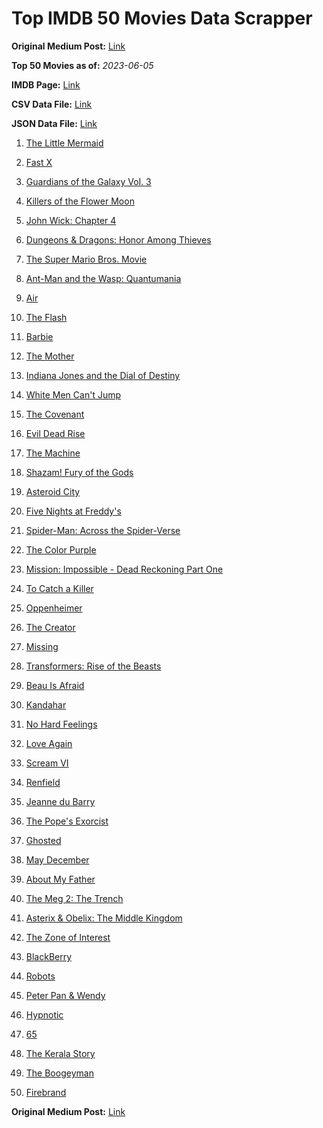 # Top IMDB 50 Movies Data Scrapper

**Original Medium Post:** [Link](https://medium.com/@nishantsahoo/which-movie-should-i-watch-5c83a3c0f5b1) 

**Top 50 Movies as of:** _2023-06-05_

**IMDB Page:** [Link](http://www.imdb.com/search/title?release_date=2023,2023&title_type=feature)

**CSV Data File:** [Link](/Data/data.csv)

**JSON Data File:** [Link](/Data/data.json)

1. [The Little Mermaid](https://www.imdb.com/title/tt5971474/?ref_=adv_li_tt)

2. [Fast X](https://www.imdb.com/title/tt5433140/?ref_=adv_li_tt)

3. [Guardians of the Galaxy Vol. 3](https://www.imdb.com/title/tt6791350/?ref_=adv_li_tt)

4. [Killers of the Flower Moon](https://www.imdb.com/title/tt5537002/?ref_=adv_li_tt)

5. [John Wick: Chapter 4](https://www.imdb.com/title/tt10366206/?ref_=adv_li_tt)

6. [Dungeons & Dragons: Honor Among Thieves](https://www.imdb.com/title/tt2906216/?ref_=adv_li_tt)

7. [The Super Mario Bros. Movie](https://www.imdb.com/title/tt6718170/?ref_=adv_li_tt)

8. [Ant-Man and the Wasp: Quantumania](https://www.imdb.com/title/tt10954600/?ref_=adv_li_tt)

9. [Air](https://www.imdb.com/title/tt16419074/?ref_=adv_li_tt)

10. [The Flash](https://www.imdb.com/title/tt0439572/?ref_=adv_li_tt)

11. [Barbie](https://www.imdb.com/title/tt1517268/?ref_=adv_li_tt)

12. [The Mother](https://www.imdb.com/title/tt6968614/?ref_=adv_li_tt)

13. [Indiana Jones and the Dial of Destiny](https://www.imdb.com/title/tt1462764/?ref_=adv_li_tt)

14. [White Men Can't Jump](https://www.imdb.com/title/tt6436620/?ref_=adv_li_tt)

15. [The Covenant](https://www.imdb.com/title/tt4873118/?ref_=adv_li_tt)

16. [Evil Dead Rise](https://www.imdb.com/title/tt13345606/?ref_=adv_li_tt)

17. [The Machine](https://www.imdb.com/title/tt11040844/?ref_=adv_li_tt)

18. [Shazam! Fury of the Gods](https://www.imdb.com/title/tt10151854/?ref_=adv_li_tt)

19. [Asteroid City](https://www.imdb.com/title/tt14230388/?ref_=adv_li_tt)

20. [Five Nights at Freddy's](https://www.imdb.com/title/tt4589218/?ref_=adv_li_tt)

21. [Spider-Man: Across the Spider-Verse](https://www.imdb.com/title/tt9362722/?ref_=adv_li_tt)

22. [The Color Purple](https://www.imdb.com/title/tt1200263/?ref_=adv_li_tt)

23. [Mission: Impossible - Dead Reckoning Part One](https://www.imdb.com/title/tt9603212/?ref_=adv_li_tt)

24. [To Catch a Killer](https://www.imdb.com/title/tt10275534/?ref_=adv_li_tt)

25. [Oppenheimer](https://www.imdb.com/title/tt15398776/?ref_=adv_li_tt)

26. [The Creator](https://www.imdb.com/title/tt11858890/?ref_=adv_li_tt)

27. [Missing](https://www.imdb.com/title/tt10855768/?ref_=adv_li_tt)

28. [Transformers: Rise of the Beasts](https://www.imdb.com/title/tt5090568/?ref_=adv_li_tt)

29. [Beau Is Afraid](https://www.imdb.com/title/tt13521006/?ref_=adv_li_tt)

30. [Kandahar](https://www.imdb.com/title/tt5761544/?ref_=adv_li_tt)

31. [No Hard Feelings](https://www.imdb.com/title/tt15671028/?ref_=adv_li_tt)

32. [Love Again](https://www.imdb.com/title/tt10276482/?ref_=adv_li_tt)

33. [Scream VI](https://www.imdb.com/title/tt17663992/?ref_=adv_li_tt)

34. [Renfield](https://www.imdb.com/title/tt11358390/?ref_=adv_li_tt)

35. [Jeanne du Barry](https://www.imdb.com/title/tt17277414/?ref_=adv_li_tt)

36. [The Pope's Exorcist](https://www.imdb.com/title/tt13375076/?ref_=adv_li_tt)

37. [Ghosted](https://www.imdb.com/title/tt15326988/?ref_=adv_li_tt)

38. [May December](https://www.imdb.com/title/tt13651794/?ref_=adv_li_tt)

39. [About My Father](https://www.imdb.com/title/tt8373206/?ref_=adv_li_tt)

40. [The Meg 2: The Trench](https://www.imdb.com/title/tt9224104/?ref_=adv_li_tt)

41. [Asterix & Obelix: The Middle Kingdom](https://www.imdb.com/title/tt11210390/?ref_=adv_li_tt)

42. [The Zone of Interest](https://www.imdb.com/title/tt7160372/?ref_=adv_li_tt)

43. [BlackBerry](https://www.imdb.com/title/tt21867434/?ref_=adv_li_tt)

44. [Robots](https://www.imdb.com/title/tt12579470/?ref_=adv_li_tt)

45. [Peter Pan & Wendy](https://www.imdb.com/title/tt5635026/?ref_=adv_li_tt)

46. [Hypnotic](https://www.imdb.com/title/tt8080204/?ref_=adv_li_tt)

47. [65](https://www.imdb.com/title/tt12261776/?ref_=adv_li_tt)

48. [The Kerala Story](https://www.imdb.com/title/tt24268454/?ref_=adv_li_tt)

49. [The Boogeyman](https://www.imdb.com/title/tt3427252/?ref_=adv_li_tt)

50. [Firebrand](https://www.imdb.com/title/tt15000156/?ref_=adv_li_tt)

**Original Medium Post:** [Link](https://medium.com/@nishantsahoo/which-movie-should-i-watch-5c83a3c0f5b1) 
